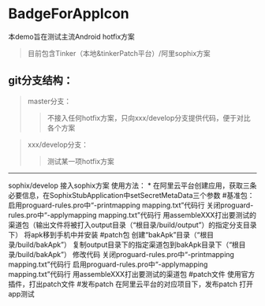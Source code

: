 # BadgeForAppIcon

本demo旨在测试主流Android hotfix方案</br>
>目前包含Tinker（本地&tinkerPatch平台）/阿里sophix方案</br>

## git分支结构：</br>
>master分支：</br>
>>不接入任何hotfix方案，只向xxx/develop分支提供代码，便于对比各个方案</br>

>xxx/develop分支：</br>
>>测试某一项hotfix方案</br>

---------------------------------------
sophix/develop
    接入sophix方案
    使用方法：
        * 在阿里云平台创建应用，获取三条必要信息，在SophixStubApplication中setSecretMetaData三个参数
        #基准包：
            启用proguard-rules.pro中“-printmapping mapping.txt”代码行
            关闭proguard-rules.pro中“-applymapping mapping.txt”代码行
            用assembleXXX打出要测试的渠道包（输出文件将被打入output目录（“根目录/build/output”）的指定分支目录下）
            将apk移到手机中并安装
        #patch包
            创建“bakApk”目录（“根目录/build/bakApk”）
            复制output目录下的指定渠道包到bakApk目录下（“根目录/build/bakApk”）
            修改代码
            关闭proguard-rules.pro中“-printmapping mapping.txt”代码行
            启用proguard-rules.pro中“-applymapping mapping.txt”代码行
            用assembleXXX打出要测试的渠道包
        #patch文件
            使用官方插件，打出patch文件
        #发布patch
            在阿里云平台的对应项目下，发布patch
        打开app测试